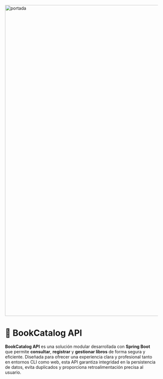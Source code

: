 
<img width="1536" height="1024" alt="portada" src="https://github.com/user-attachments/assets/b0be65c2-b22a-41b3-b4f4-be31f88e2874" />

# 📘 BookCatalog API

**BookCatalog API** es una solución modular desarrollada con **Spring Boot** que permite **consultar**, **registrar** y **gestionar libros** de forma segura y eficiente. Diseñada para ofrecer una experiencia clara y profesional tanto en entornos CLI como web, esta API garantiza integridad en la persistencia de datos, evita duplicados y proporciona retroalimentación precisa al usuario.
